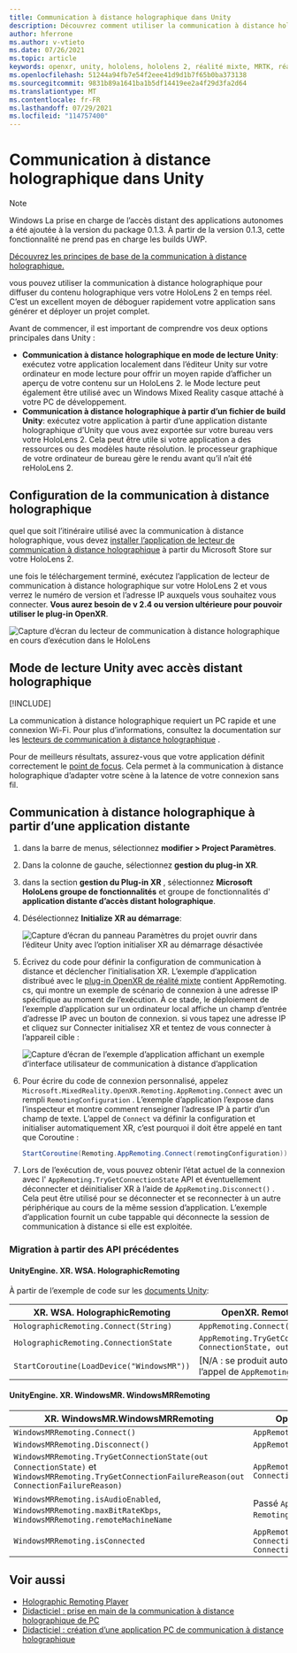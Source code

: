 ```yaml
---
title: Communication à distance holographique dans Unity
description: Découvrez comment utiliser la communication à distance holographique dans une application de bureau et le mode de lecture Unity avec OpenXR.
author: hferrone
ms.author: v-vtieto
ms.date: 07/26/2021
ms.topic: article
keywords: openxr, unity, hololens, hololens 2, réalité mixte, MRTK, réalité mixte Shared Computer Toolkit, réalité augmentée, réalité virtuelle, casques de réalité mixte, apprentissage, didacticiel, mise en route, communication à distance holographique, bureau
ms.openlocfilehash: 51244a94fb7e54f2eee41d9d1b7f65b0ba373138
ms.sourcegitcommit: 9831b89a1641ba1b5df14419ee2a4f29d3fa2d64
ms.translationtype: MT
ms.contentlocale: fr-FR
ms.lasthandoff: 07/29/2021
ms.locfileid: "114757400"
---
```

# <a name="holographic-remoting-in-unity"></a>Communication à distance holographique dans Unity

> [!NOTE]
> Windows La prise en charge de l’accès distant des applications autonomes a été ajoutée à la version du package 0.1.3.
> À partir de la version 0.1.3, cette fonctionnalité ne prend pas en charge les builds UWP.

[Découvrez les principes de base de la communication à distance holographique.](../platform-capabilities-and-apis/holographic-remoting-overview.md)

vous pouvez utiliser la communication à distance holographique pour diffuser du contenu holographique vers votre HoloLens 2 en temps réel. C’est un excellent moyen de déboguer rapidement votre application sans générer et déployer un projet complet. 

Avant de commencer, il est important de comprendre vos deux options principales dans Unity :
* **Communication à distance holographique en mode de lecture Unity**: exécutez votre application localement dans l’éditeur Unity sur votre ordinateur en mode lecture pour offrir un moyen rapide d’afficher un aperçu de votre contenu sur un HoloLens 2. le Mode lecture peut également être utilisé avec un Windows Mixed Reality casque attaché à votre PC de développement.
* **Communication à distance holographique à partir d’un fichier de build Unity**: exécutez votre application à partir d’une application distante holographique d’Unity que vous avez exportée sur votre bureau vers votre HoloLens 2. Cela peut être utile si votre application a des ressources ou des modèles haute résolution. le processeur graphique de votre ordinateur de bureau gère le rendu avant qu’il n’ait été reHoloLens 2.

## <a name="holographic-remoting-setup"></a>Configuration de la communication à distance holographique

quel que soit l’itinéraire utilisé avec la communication à distance holographique, vous devez [installer l’application de lecteur de communication à distance holographique](https://www.microsoft.com/store/productId/9NBLGGH4SV40) à partir du Microsoft Store sur votre HoloLens 2.

une fois le téléchargement terminé, exécutez l’application de lecteur de communication à distance holographique sur votre HoloLens 2 et vous verrez le numéro de version et l’adresse IP auxquels vous souhaitez vous connecter. **Vous aurez besoin de v 2.4 ou version ultérieure pour pouvoir utiliser le plug-in OpenXR**.

![Capture d’écran du lecteur de communication à distance holographique en cours d’exécution dans le HoloLens](images/openxr-features-img-01.png)

## <a name="unity-play-mode-with-holographic-remoting"></a>Mode de lecture Unity avec accès distant holographique

[!INCLUDE[](includes/unity-play-mode.md)]

La communication à distance holographique requiert un PC rapide et une connexion Wi-Fi. Pour plus d’informations, consultez la documentation sur les [lecteurs de communication à distance holographique](../platform-capabilities-and-apis/holographic-remoting-player.md) .

Pour de meilleurs résultats, assurez-vous que votre application définit correctement le [point de focus](focus-point-in-unity.md). Cela permet à la communication à distance holographique d’adapter votre scène à la latence de votre connexion sans fil.

## <a name="holographic-remoting-from-a-remote-application"></a>Communication à distance holographique à partir d’une application distante

1. dans la barre de menus, sélectionnez **modifier > Project Paramètres**.
1. Dans la colonne de gauche, sélectionnez **gestion du plug-in XR**.
1. dans la section **gestion du Plug-in XR** , sélectionnez **Microsoft HoloLens groupe de fonctionnalités** et groupe de fonctionnalités d' **application distante d’accès distant holographique**.
1. Désélectionnez **Initialize XR au démarrage**:

    ![Capture d’écran du panneau Paramètres du projet ouvrir dans l’éditeur Unity avec l’option initialiser XR au démarrage désactivée](images/001-openxr-features.png)

1. Écrivez du code pour définir la configuration de communication à distance et déclencher l’initialisation XR. L’exemple d’application distribué avec le [plug-in OpenXR de réalité mixte](./xr-project-setup.md#unity-sample-projects-for-openxr-and-hololens-2) contient AppRemoting. cs, qui montre un exemple de scénario de connexion à une adresse IP spécifique au moment de l’exécution. À ce stade, le déploiement de l’exemple d’application sur un ordinateur local affiche un champ d’entrée d’adresse IP avec un bouton de connexion. si vous tapez une adresse IP et cliquez sur Connecter initialisez XR et tentez de vous connecter à l’appareil cible :

    ![Capture d’écran de l’exemple d’application affichant un exemple d’interface utilisateur de communication à distance d’application](images/openxr-sample-app-remoting.png)

1. Pour écrire du code de connexion personnalisé, appelez `Microsoft.MixedReality.OpenXR.Remoting.AppRemoting.Connect` avec un rempli `RemotingConfiguration` . L’exemple d’application l’expose dans l’inspecteur et montre comment renseigner l’adresse IP à partir d’un champ de texte. L’appel de `Connect` va définir la configuration et initialiser automatiquement XR, c’est pourquoi il doit être appelé en tant que Coroutine :

    ``` cs
    StartCoroutine(Remoting.AppRemoting.Connect(remotingConfiguration));
    ```

1. Lors de l’exécution de, vous pouvez obtenir l’état actuel de la connexion avec l' `AppRemoting.TryGetConnectionState` API et éventuellement déconnecter et déinitialiser XR à l’aide de `AppRemoting.Disconnect()` . Cela peut être utilisé pour se déconnecter et se reconnecter à un autre périphérique au cours de la même session d’application. L’exemple d’application fournit un cube tappable qui déconnecte la session de communication à distance si elle est exploitée.

### <a name="migration-from-previous-apis"></a>Migration à partir des API précédentes

#### <a name="unityenginexrwsaholographicremoting"></a>UnityEngine. XR. WSA. HolographicRemoting

À partir de l’exemple de code sur les [documents Unity](https://docs.unity3d.com/2018.4/Documentation/ScriptReference/XR.WSA.HolographicRemoting.html):

| XR. WSA. HolographicRemoting | OpenXR. Remoting. AppRemoting |
| ---- | ---- |
| `HolographicRemoting.Connect(String)` | `AppRemoting.Connect(RemotingConfiguration)` |
| `HolographicRemoting.ConnectionState` | `AppRemoting.TryGetConnectionState(out ConnectionState, out DisconnectReason)`|
| `StartCoroutine(LoadDevice("WindowsMR"))`| [N/A : se produit automatiquement lors de l’appel de `AppRemoting.Connect` ]  |

#### <a name="unityenginexrwindowsmrwindowsmrremoting"></a>UnityEngine. XR. WindowsMR. WindowsMRRemoting

| XR. WindowsMR.WindowsMRRemoting | OpenXR. Remoting. AppRemoting |
| ---- | ---- |
| `WindowsMRRemoting.Connect()` | `AppRemoting.Connect(RemotingConfiguration)` |
| `WindowsMRRemoting.Disconnect()` | `AppRemoting.Disconnect()` |
| `WindowsMRRemoting.TryGetConnectionState(out ConnectionState)` et `WindowsMRRemoting.TryGetConnectionFailureReason(out ConnectionFailureReason)`| `AppRemoting.TryGetConnectionState(out ConnectionState, out DisconnectReason)`|
| `WindowsMRRemoting.isAudioEnabled`, `WindowsMRRemoting.maxBitRateKbps`, `WindowsMRRemoting.remoteMachineName` | Passé `AppRemoting.Connect` par le biais du `RemotingConfiguration` struct |
| `WindowsMRRemoting.isConnected` | `AppRemoting.TryGetConnectionState(out ConnectionState state, out _) && state == ConnectionState.Connected`

## <a name="see-also"></a>Voir aussi

* [Holographic Remoting Player](../platform-capabilities-and-apis/holographic-remoting-player.md)
* [Didacticiel : prise en main de la communication à distance holographique de PC](../unity/tutorials/mr-learning-pc-holographic-remoting-01.md)
* [Didacticiel : création d’une application PC de communication à distance holographique](../unity/tutorials/mr-learning-pc-holographic-remoting-02.md)
